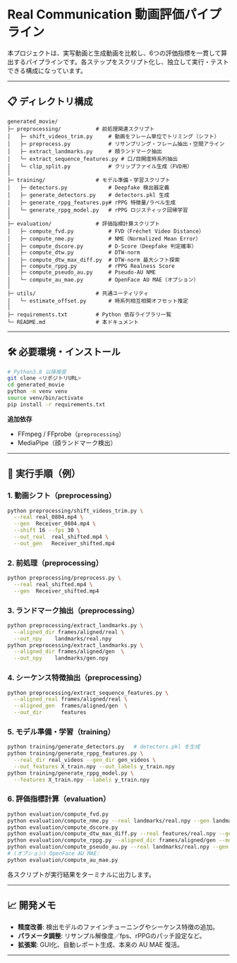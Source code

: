 # Real Communication 動画評価パイプライン

本プロジェクトは、実写動画と生成動画を比較し、6つの評価指標を一貫して算出するパイプラインです。各ステップをスクリプト化し、独立して実行・テストできる構成になっています。

---

## 📋 ディレクトリ構成

```
generated_movie/
├─ preprocessing/           # 前処理関連スクリプト
│   ├─ shift_videos_trim.py     # 動画をフレーム単位でトリミング（シフト）
│   ├─ preprocess.py            # リサンプリング・フレーム抽出・空間アライン
│   ├─ extract_landmarks.py     # 顔ランドマーク抽出
│   └─ extract_sequence_features.py # 口/目開度時系列抽出
│   └─ clip_split.py            # クリップファイル生成（FVD用）
│
├─ training/                # モデル準備・学習スクリプト
│   ├─ detectors.py             # Deepfake 検出器定義
│   ├─ generate_detectors.py    # detectors.pkl 生成
│   ├─ generate_rppg_features.py# rPPG 特徴量/ラベル生成
│   └─ generate_rppg_model.py   # rPPG ロジスティック回帰学習
│
├─ evaluation/              # 評価指標計算スクリプト
│   ├─ compute_fvd.py           # FVD（Fréchet Video Distance）
│   ├─ compute_nme.py           # NME（Normalized Mean Error）
│   ├─ compute_dscore.py        # D-Score（Deepfake 判定確率）
│   ├─ compute_dtw.py           # DTW-norm
│   ├─ compute_dtw_max_diff.py  # DTW-norm 最大シフト探索
│   ├─ compute_rppg.py          # rPPG Realness Score
│   ├─ compute_pseudo_au.py     # Pseudo-AU NME
│   └─ compute_au_mae.py        # OpenFace AU MAE（オプション）
│
├─ utils/                   # 共通ユーティリティ
│   └─ estimate_offset.py       # 時系列相互相関オフセット推定
│
├─ requirements.txt         # Python 依存ライブラリ一覧
└─ README.md                # 本ドキュメント
```

---

## 🛠️ 必要環境・インストール

```bash
# Python3.8 以降推奨
git clone <リポジトリURL>
cd generated_movie
python -m venv venv
source venv/bin/activate
pip install -r requirements.txt
```

**追加依存**

- FFmpeg / FFprobe（`preprocessing`）
- MediaPipe（顔ランドマーク検出）

---

## 🚀 実行手順（例）

### 1. 動画シフト（preprocessing）

```bash
python preprocessing/shift_videos_trim.py \
  --real real_0804.mp4 \
  --gen  Receiver_0804.mp4 \
  --shift 16 --fps 30 \
  --out_real  real_shifted.mp4 \
  --out_gen   Receiver_shifted.mp4
```

### 2. 前処理（preprocessing）

```bash
python preprocessing/preprocess.py \
  --real real_shifted.mp4 \
  --gen  Receiver_shifted.mp4
```

### 3. ランドマーク抽出（preprocessing）

```bash
python preprocessing/extract_landmarks.py \
  --aligned_dir frames/aligned/real \
  --out_npy    landmarks/real.npy
python preprocessing/extract_landmarks.py \
  --aligned_dir frames/aligned/gen  \
  --out_npy    landmarks/gen.npy
```

### 4. シーケンス特徴抽出（preprocessing）

```bash
python preprocessing/extract_sequence_features.py \
  --aligned_real frames/aligned/real \
  --aligned_gen  frames/aligned/gen  \
  --out_dir      features
```

### 5. モデル準備・学習（training）

```bash
python training/generate_detectors.py   # detectors.pkl を生成
python training/generate_rppg_features.py \
  --real_dir real_videos --gen_dir gen_videos \
  --out_features X_train.npy --out_labels y_train.npy
python training/generate_rppg_model.py \
  --features X_train.npy --labels y_train.npy
```

### 6. 評価指標計算（evaluation）

```bash
python evaluation/compute_fvd.py
python evaluation/compute_nme.py --real landmarks/real.npy --gen landmarks/gen.npy
python evaluation/compute_dscore.py
python evaluation/compute_dtw_max_diff.py --real features/real.npy --gen features/gen.npy --min_shift -20 --max_shift 20
python evaluation/compute_rppg.py --aligned_dir frames/aligned/gen --model rppg_model.pkl
python evaluation/compute_pseudo_au.py --real landmarks/real.npy --gen landmarks/gen.npy
# (オプション) OpenFace AU MAE:
python evaluation/compute_au_mae.py
```

各スクリプトが実行結果をターミナルに出力します。

---

## 📈 開発メモ

- **精度改善**: 検出モデルのファインチューニングやシーケンス特徴の追加。
- **パラメータ調整**: リサンプル解像度／fps、rPPGのパッチ設定など。
- **拡張案**: GUI化、自動レポート生成、本来の AU MAE 復活。

---

